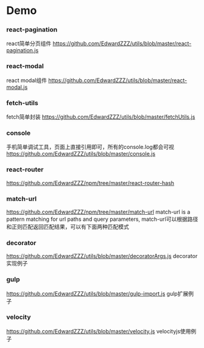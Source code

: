 # Demo

### react-pagination
react简单分页组件
<https://github.com/EdwardZZZ/utils/blob/master/react-pagination.js>

### react-modal
react modal组件
<https://github.com/EdwardZZZ/utils/blob/master/react-modal.js>

### fetch-utils
fetch简单封装
<https://github.com/EdwardZZZ/utils/blob/master/fetchUtils.js>

### console
手机简单调试工具，页面上直接引用即可，所有的console.log都会可视
<https://github.com/EdwardZZZ/utils/blob/master/console.js>

### react-router
<https://github.com/EdwardZZZ/npm/tree/master/react-router-hash>

### match-url
<https://github.com/EdwardZZZ/npm/tree/master/match-url>
match-url is a pattern matching for url paths and query parameters, match-url可以根据路径和正则匹配返回匹配结果，可以有下面两种匹配模式

### decorator
<https://github.com/EdwardZZZ/utils/blob/master/decoratorArgs.js>
decorator实现例子

### gulp
<https://github.com/EdwardZZZ/utils/blob/master/gulp-import.js>
gulp扩展例子

### velocity
<https://github.com/EdwardZZZ/utils/blob/master/velocity.js>
velocityjs使用例子



